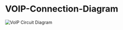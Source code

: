 # VOIP-Connection-Diagram
![VoIP Circuit Diagram](https://github.com/user-attachments/assets/7cbe5b9d-cb03-40a2-b786-8641d1ed468c)
